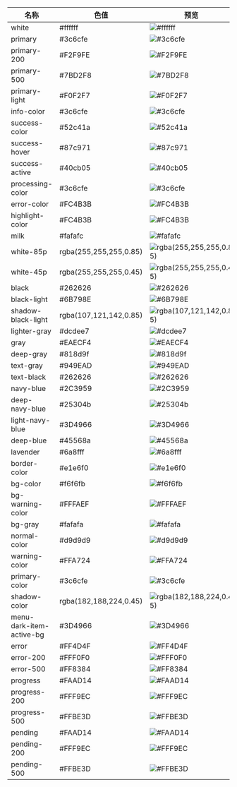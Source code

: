 名称 | 色值 | 预览
-- | -- | --
white | #ffffff | ![#ffffff](https://github.com/eci-ue/style/doc/image/white.png)
primary | #3c6cfe | ![#3c6cfe](https://github.com/eci-ue/style/doc/image/primary.png)
primary-200 | #F2F9FE | ![#F2F9FE](https://github.com/eci-ue/style/doc/image/primary-200.png)
primary-500 | #7BD2F8 | ![#7BD2F8](https://github.com/eci-ue/style/doc/image/primary-500.png)
primary-light | #F0F2F7 | ![#F0F2F7](https://github.com/eci-ue/style/doc/image/primary-light.png)
info-color | #3c6cfe | ![#3c6cfe](https://github.com/eci-ue/style/doc/image/info-color.png)
success-color | #52c41a | ![#52c41a](https://github.com/eci-ue/style/doc/image/success-color.png)
success-hover | #87c971 | ![#87c971](https://github.com/eci-ue/style/doc/image/success-hover.png)
success-active | #40cb05 | ![#40cb05](https://github.com/eci-ue/style/doc/image/success-active.png)
processing-color | #3c6cfe | ![#3c6cfe](https://github.com/eci-ue/style/doc/image/processing-color.png)
error-color | #FC4B3B | ![#FC4B3B](https://github.com/eci-ue/style/doc/image/error-color.png)
highlight-color | #FC4B3B | ![#FC4B3B](https://github.com/eci-ue/style/doc/image/highlight-color.png)
milk | #fafafc | ![#fafafc](https://github.com/eci-ue/style/doc/image/milk.png)
white-85p | rgba(255,255,255,0.85) | ![rgba(255,255,255,0.85)](https://github.com/eci-ue/style/doc/image/white-85p.png)
white-45p | rgba(255,255,255,0.45) | ![rgba(255,255,255,0.45)](https://github.com/eci-ue/style/doc/image/white-45p.png)
black | #262626 | ![#262626](https://github.com/eci-ue/style/doc/image/black.png)
black-light | #6B798E | ![#6B798E](https://github.com/eci-ue/style/doc/image/black-light.png)
shadow-black-light | rgba(107,121,142,0.85) | ![rgba(107,121,142,0.85)](https://github.com/eci-ue/style/doc/image/shadow-black-light.png)
lighter-gray | #dcdee7 | ![#dcdee7](https://github.com/eci-ue/style/doc/image/lighter-gray.png)
gray | #EAECF4 | ![#EAECF4](https://github.com/eci-ue/style/doc/image/gray.png)
deep-gray | #818d9f | ![#818d9f](https://github.com/eci-ue/style/doc/image/deep-gray.png)
text-gray | #949EAD | ![#949EAD](https://github.com/eci-ue/style/doc/image/text-gray.png)
text-black | #262626 | ![#262626](https://github.com/eci-ue/style/doc/image/text-black.png)
navy-blue | #2C3959 | ![#2C3959](https://github.com/eci-ue/style/doc/image/navy-blue.png)
deep-navy-blue | #25304b | ![#25304b](https://github.com/eci-ue/style/doc/image/deep-navy-blue.png)
light-navy-blue | #3D4966 | ![#3D4966](https://github.com/eci-ue/style/doc/image/light-navy-blue.png)
deep-blue | #45568a | ![#45568a](https://github.com/eci-ue/style/doc/image/deep-blue.png)
lavender | #6a8fff | ![#6a8fff](https://github.com/eci-ue/style/doc/image/lavender.png)
border-color | #e1e6f0 | ![#e1e6f0](https://github.com/eci-ue/style/doc/image/border-color.png)
bg-color | #f6f6fb | ![#f6f6fb](https://github.com/eci-ue/style/doc/image/bg-color.png)
bg-warning-color | #FFFAEF | ![#FFFAEF](https://github.com/eci-ue/style/doc/image/bg-warning-color.png)
bg-gray | #fafafa | ![#fafafa](https://github.com/eci-ue/style/doc/image/bg-gray.png)
normal-color | #d9d9d9 | ![#d9d9d9](https://github.com/eci-ue/style/doc/image/normal-color.png)
warning-color | #FFA724 | ![#FFA724](https://github.com/eci-ue/style/doc/image/warning-color.png)
primary-color | #3c6cfe | ![#3c6cfe](https://github.com/eci-ue/style/doc/image/primary-color.png)
shadow-color | rgba(182,188,224,0.45) | ![rgba(182,188,224,0.45)](https://github.com/eci-ue/style/doc/image/shadow-color.png)
menu-dark-item-active-bg | #3D4966 | ![#3D4966](https://github.com/eci-ue/style/doc/image/menu-dark-item-active-bg.png)
error | #FF4D4F | ![#FF4D4F](https://github.com/eci-ue/style/doc/image/error.png)
error-200 | #FFF0F0 | ![#FFF0F0](https://github.com/eci-ue/style/doc/image/error-200.png)
error-500 | #FF8384 | ![#FF8384](https://github.com/eci-ue/style/doc/image/error-500.png)
progress | #FAAD14 | ![#FAAD14](https://github.com/eci-ue/style/doc/image/progress.png)
progress-200 | #FFF9EC | ![#FFF9EC](https://github.com/eci-ue/style/doc/image/progress-200.png)
progress-500 | #FFBE3D | ![#FFBE3D](https://github.com/eci-ue/style/doc/image/progress-500.png)
pending | #FAAD14 | ![#FAAD14](https://github.com/eci-ue/style/doc/image/pending.png)
pending-200 | #FFF9EC | ![#FFF9EC](https://github.com/eci-ue/style/doc/image/pending-200.png)
pending-500 | #FFBE3D | ![#FFBE3D](https://github.com/eci-ue/style/doc/image/pending-500.png)